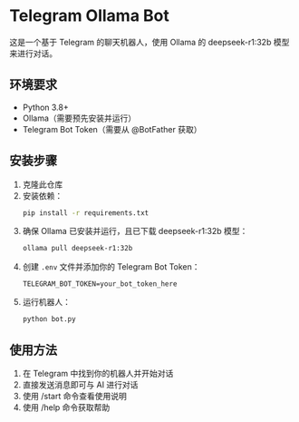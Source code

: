# Telegram Ollama Bot

这是一个基于 Telegram 的聊天机器人，使用 Ollama 的 deepseek-r1:32b 模型来进行对话。

## 环境要求

- Python 3.8+
- Ollama（需要预先安装并运行）
- Telegram Bot Token（需要从 @BotFather 获取）

## 安装步骤

1. 克隆此仓库
2. 安装依赖：
   ```bash
   pip install -r requirements.txt
   ```
3. 确保 Ollama 已安装并运行，且已下载 deepseek-r1:32b 模型：
   ```bash
   ollama pull deepseek-r1:32b
   ```
4. 创建 `.env` 文件并添加你的 Telegram Bot Token：
   ```
   TELEGRAM_BOT_TOKEN=your_bot_token_here
   ```
5. 运行机器人：
   ```bash
   python bot.py
   ```

## 使用方法

1. 在 Telegram 中找到你的机器人并开始对话
2. 直接发送消息即可与 AI 进行对话
3. 使用 /start 命令查看使用说明
4. 使用 /help 命令获取帮助 